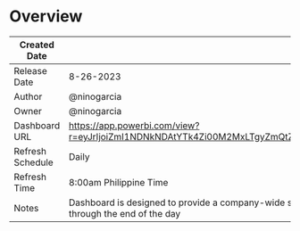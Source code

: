 # Overview

| Created Date     | 8-26-2023                                                                                                                                                                                         |
|------------------|---------------------------------------------------------------------------------------------------------------------------------------------------------------------------------------------------|
| Release Date     | 8-26-2023                                                                                                                                                                                         |
| Author           | @ninogarcia                                                                                                                                                                                       |
| Owner            | @ninogarcia                                                                                                                                                                                       |
| Dashboard URL    | https://app.powerbi.com/view?r=eyJrIjoiZmI1NDNkNDAtYTk4Zi00M2MxLTgyZmQtZjZmZDgyMGZkZWY0IiwidCI6IjQwZTNhYjgwLTIwMjQtNDVhMy1iZjc2LTdhMDc2MWEyNGQyOSIsImMiOjEwfQ%3D%3D                               |
| Refresh Schedule | Daily                                                                                                                                                                                             |
| Refresh Time     | 8:00am Philippine Time                                                                                                                                                                            |
| Notes            | Dashboard is designed to provide a company-wide sales overview for all products across all regions.  Data is refreshed every morning and should contain all sales data through the end of the day |
